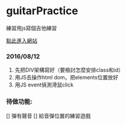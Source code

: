 # guitarPractice

練習用js寫個吉他練習

[點此進入網站](https://yucj.github.io/guitarPractice/)


### 2016/08/12

1. 先把DIV架構寫好（要檢討怎麼安排class和id）
2. 用JS去操作html dom，把elements位置放好
3. 用JS event偵測滑鼠click

### 待做功能:
[] 彈有聲音
[] 給音彈位置的練習遊戲
